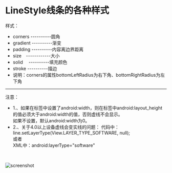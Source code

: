 # LineStyle线条的各种样式

样式：
 * corners ----------圆角
 * gradient ----------渐变
 * padding ----------内容离边界距离
 * size　------------大小　
 * solid 　----------填充颜色
 * stroke ----------描边
 * 说明：corners的属性bottomLeftRadius为右下角、bottomRightRadius为左下角

-----

 注意：
 * 1.、如果在<stroke>标签中设置了android:width，则在<View>标签中android:layout_height的值必须大于android:width的值，否则虚线不会显示。<br/>
       如果不设置，默认android:width为0。
 * 2.、关于4.0以上设备虚线会变实线的问题：
      代码中：line.setLayerType(View.LAYER_TYPE_SOFTWARE, null);<br/>
      或者<br/>
      XML中：android:layerType="software"

<br/>
      
 ![screenshot](https://github.com/ykmeory/LineStyle/blob/master/screenshot.jpg "截图")
